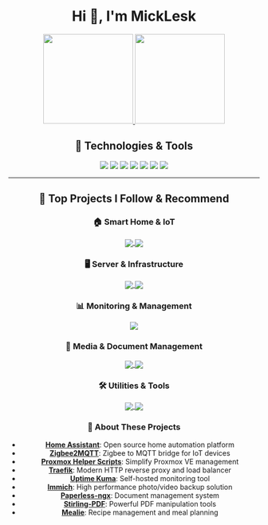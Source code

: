 <h1 align="center">Hi 👋, I'm MickLesk</h1>

<div align="center">
  
  <!-- GitHub Stats Card with Material theme -->
  <a href="https://github.com/MickLesk">
    <img height="180em" src="https://github-readme-stats.vercel.app/api?username=MickLesk&show_icons=true&theme=material-palenight&include_all_commits=true&count_private=true"/>
  </a>
  
  <!-- Most Used Languages Card -->
  <a href="https://github.com/MickLesk">
    <img height="180em" src="https://github-readme-stats.vercel.app/api/top-langs/?username=MickLesk&layout=compact&langs_count=8&theme=material-palenight"/>
  </a>

</div>

<div align="center">
  
  ## 🔧 Technologies & Tools
  
  ![](https://img.shields.io/badge/Editor-VS_Code-informational?style=flat&logo=visual-studio-code&logoColor=white&color=7c4dff)
  ![](https://img.shields.io/badge/Code-JavaScript-informational?style=flat&logo=javascript&logoColor=white&color=7c4dff)
  ![](https://img.shields.io/badge/Code-React-informational?style=flat&logo=react&logoColor=white&color=7c4dff)
  ![](https://img.shields.io/badge/Style-Material_UI-informational?style=flat&logo=mui&logoColor=white&color=7c4dff)
  ![](https://img.shields.io/badge/Platform-Proxmox-informational?style=flat&logo=proxmox&logoColor=white&color=7c4dff)
  ![](https://img.shields.io/badge/IoT-Home_Assistant-informational?style=flat&logo=home-assistant&logoColor=white&color=7c4dff)
  ![](https://img.shields.io/badge/Container-Traefik-informational?style=flat&logo=traefik&logoColor=white&color=7c4dff)

</div>

---

<div align="center">
  
  ## 🌟 Top Projects I Follow & Recommend

  ### 🏠 Smart Home & IoT
  <a href="https://github.com/home-assistant/home-assistant.io">
    <img align="center" src="https://github-readme-stats.vercel.app/api/pin/?username=home-assistant&repo=home-assistant.io&theme=material-palenight" />
  </a>
  <a href="https://github.com/Koenkk/zigbee2mqtt">
    <img align="center" src="https://github-readme-stats.vercel.app/api/pin/?username=Koenkk&repo=zigbee2mqtt&theme=material-palenight" />
  </a>

  ### 🖥️ Server & Infrastructure
  <a href="https://github.com/community-scripts/ProxmoxVE">
    <img align="center" src="https://github-readme-stats.vercel.app/api/pin/?username=community-scripts&repo=ProxmoxVE&theme=material-palenight" />
  </a>
  <a href="https://github.com/traefik/traefik">
    <img align="center" src="https://github-readme-stats.vercel.app/api/pin/?username=traefik&repo=traefik&theme=material-palenight" />
  </a>
  
  ### 📊 Monitoring & Management
  <a href="https://github.com/louislam/uptime-kuma">
    <img align="center" src="https://github-readme-stats.vercel.app/api/pin/?username=louislam&repo=uptime-kuma&theme=material-palenight" />
  </a>

  ### 📸 Media & Document Management
  <a href="https://github.com/immich-app/immich">
    <img align="center" src="https://github-readme-stats.vercel.app/api/pin/?username=immich-app&repo=immich&theme=material-palenight" />
  </a>
  <a href="https://github.com/paperless-ngx/paperless-ngx">
    <img align="center" src="https://github-readme-stats.vercel.app/api/pin/?username=paperless-ngx&repo=paperless-ngx&theme=material-palenight" />
  </a>

  ### 🛠️ Utilities & Tools
  <a href="https://github.com/Stirling-Tools/Stirling-PDF">
    <img align="center" src="https://github-readme-stats.vercel.app/api/pin/?username=Stirling-Tools&repo=Stirling-PDF&theme=material-palenight" />
  </a>
  <a href="https://github.com/mealie-recipes/mealie">
    <img align="center" src="https://github-readme-stats.vercel.app/api/pin/?username=mealie-recipes&repo=mealie&theme=material-palenight" />
  </a>

  ### 📝 About These Projects

  - **[Home Assistant](https://github.com/home-assistant/home-assistant.io)**: Open source home automation platform
  - **[Zigbee2MQTT](https://github.com/Koenkk/zigbee2mqtt)**: Zigbee to MQTT bridge for IoT devices
  - **[Proxmox Helper Scripts](https://github.com/tteck/Proxmox)**: Simplify Proxmox VE management
  - **[Traefik](https://github.com/traefik/traefik)**: Modern HTTP reverse proxy and load balancer
  - **[Uptime Kuma](https://github.com/louislam/uptime-kuma)**: Self-hosted monitoring tool
  - **[Immich](https://github.com/immich-app/immich)**: High performance photo/video backup solution
  - **[Paperless-ngx](https://github.com/paperless-ngx/paperless-ngx)**: Document management system
  - **[Stirling-PDF](https://github.com/Stirling-Tools/Stirling-PDF)**: Powerful PDF manipulation tools
  - **[Mealie](https://github.com/mealie-recipes/mealie)**: Recipe management and meal planning

</div>

<!--
Quick tips for customization:
1. Modify the Technologies & Tools section with badges relevant to your stack
2. The theme is set to material-palenight, but you can change it to any other theme
-->
